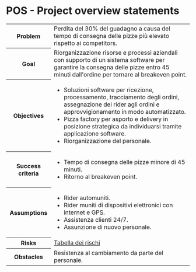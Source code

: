 # POS - Project overview statements

<table>
  <tr>
    <th>Problem</th>
    <td>Perdita del 30% del guadagno a causa del tempo di consegna delle pizze più elevato rispetto ai competitors.</td>
  </tr>
  <tr>
    <th>Goal</th>
    <td>Riorganizzazione risorse e processi aziendali con supporto di un sistema software per garantire la consegna delle pizze entro 45 minuti dall'ordine per tornare al breakeven point.</td>
  </tr>
  <tr>
    <th>Objectives</th>
    <td>
      <ul>
        <li>
          Soluzioni software per ricezione, processamento, tracciamento degli ordini, assegnazione dei rider agli ordini e approvvigionamento in modo automatizzato.
        </li>
        <li>
          Pizza factory per asporto e delivery in posizione strategica da individuarsi tramite applicazione software.
        </li>
        <li>
          Riorganizzazione del personale.
        </li>
      </ul>
    </td>
  </tr>
  <tr>
    <th>Success criteria</th>
    <td>
      <ul>
        <li>
          Tempo di consegna delle pizze minore di 45 minuti.
        </li>
        <li>
          Ritorno al breakeven point.
        </li>
      </ul>
    </td>
  </tr>
  <tr>
    <th>Assumptions</th>
    <td>
      <ul>
        <li>
          Rider automuniti.
        </li>
        <li>
          Rider muniti di dispositivi elettronici con internet e GPS.
        </li>
        <li>
          Assistenza clienti 24/7.
        </li>
        <li>
          Assunzione di nuovo personale.
        </li>
      </ul>
    </td>
  </tr>
  <tr>
    <th>Risks</th>
    <td>
      <a href="2-proposte-del-committente.md">
        Tabella dei rischi
      </a>
    </td>
  </tr>
  <tr>
    <th>Obstacles</th>
    <td>
      Resistenza al cambiamento da parte del personale.
    </td>
  </tr>
</table>
